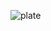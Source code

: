 ![plate](https://github.com/cosmosalad/Gear60/assets/45204109/b1067761-3d0f-4852-a954-9a0de65c470d)
